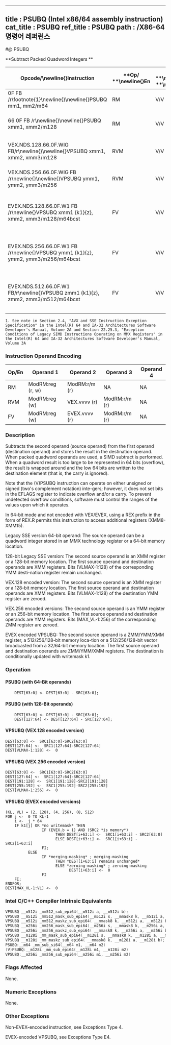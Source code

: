 ----------------------------
title : PSUBQ (Intel x86/64 assembly instruction)
cat_title : PSUBQ
ref_title : PSUBQ
path : /X86-64 명령어 레퍼런스
----------------------------
#@ PSUBQ

**Subtract Packed Quadword Integers **

|**Opcode/**\newline{}**Instruction**|**Op/ **\newline{}**En**|**64/32 bit **\newline{}**Mode **\newline{}**Support**|**CPUID **\newline{}**Feature **\newline{}**Flag**|**Description**|
|------------------------------------|------------------------|------------------------------------------------------|--------------------------------------------------|---------------|
|0F FB /r\footnote{1}\newline{}\newline{}PSUBQ mm1, mm2/m64|RM|V/V|SSE2|Subtract quadword integer in mm1 from mm2 /m64.|
|66 0F FB /r\newline{}\newline{}PSUBQ xmm1, xmm2/m128|RM|V/V|SSE2|Subtract packed quadword integers in xmm1 from xmm2 /m128.|
|VEX.NDS.128.66.0F.WIG FB/r\newline{}\newline{}VPSUBQ xmm1, xmm2, xmm3/m128|RVM|V/V|AVX|Subtract packed quadword integers in xmm3/m128 from xmm2.|
|VEX.NDS.256.66.0F.WIG FB /r\newline{}\newline{}VPSUBQ ymm1, ymm2, ymm3/m256|RVM|V/V|AVX2|Subtract packed quadword integers in ymm3/m256 from ymm2.|
|EVEX.NDS.128.66.0F.W1 FB /r\newline{}VPSUBQ xmm1 {k1}{z}, xmm2, xmm3/m128/m64bcst|FV|V/V|AVX512VLAVX512F|Subtract packed quadword integers in xmm3/m128/m64bcst from xmm2 and store in xmm1 using writemask k1.|
|EVEX.NDS.256.66.0F.W1 FB /r\newline{}VPSUBQ ymm1 {k1}{z}, ymm2, ymm3/m256/m64bcst|FV|V/V|AVX512VLAVX512F|Subtract packed quadword integers in ymm3/m256/m64bcst from ymm2 and store in ymm1 using writemask k1.|
|EVEX.NDS.512.66.0F.W1 FB/r\newline{}VPSUBQ zmm1 {k1}{z}, zmm2, zmm3/m512/m64bcst|FV|V/V|AVX512F|Subtract packed quadword integers in zmm3/m512/m64bcst from zmm2 and store in zmm1 using writemask k1.|

```note
1. See note in Section 2.4, "AVX and SSE Instruction Exception Specification" in the Intel(R) 64 and IA-32 Architectures Software Developer's Manual, Volume 2A and Section 22.25.3, "Exception Conditions of Legacy SIMD Instructions Operating on MMX Registers" in the Intel(R) 64 and IA-32 Architectures Software Developer's Manual, Volume 3A
```
### Instruction Operand Encoding


|Op/En|Operand 1|Operand 2|Operand 3|Operand 4|
|-----|---------|---------|---------|---------|
|RM|ModRM:reg (r, w)|ModRM:r/m (r)|NA|NA|
|RVM|ModRM:reg (w)|VEX.vvvv (r)|ModRM:r/m (r)|NA|
|FV|ModRM:reg (w)|EVEX.vvvv (r)|ModRM:r/m (r)|NA|
### Description


Subtracts the second operand (source operand) from the first operand (destination operand) and stores the result in the destination operand. When packed quadword operands are used, a SIMD subtract is performed. When a quadword result is too large to be represented in 64 bits (overflow), the result is wrapped around and the low 64 bits are written to the destination element (that is, the carry is ignored).

Note that the (V)PSUBQ instruction can operate on either unsigned or signed (two's complement notation) inte-gers; however, it does not set bits in the EFLAGS register to indicate overflow and/or a carry. To prevent undetected overflow conditions, software must control the ranges of the values upon which it operates.

In 64-bit mode and not encoded with VEX/EVEX, using a REX prefix in the form of REX.R permits this instruction to access additional registers (XMM8-XMM15).

Legacy SSE version 64-bit operand: The source operand can be a quadword integer stored in an MMX technology register or a 64-bit memory location. 

128-bit Legacy SSE version: The second source operand is an XMM register or a 128-bit memory location. The first source operand and destination operands are XMM registers. Bits (VLMAX-1:128) of the corresponding YMM desti-nation register remain unchanged.



VEX.128 encoded version: The second source operand is an XMM register or a 128-bit memory location. The first source operand and destination operands are XMM registers. Bits (VLMAX-1:128) of the destination YMM register are zeroed. 

VEX.256 encoded versions: The second source operand is an YMM register or an 256-bit memory location. The first source operand and destination operands are YMM registers. Bits (MAX_VL-1:256) of the corresponding ZMM register are zeroed.

EVEX encoded VPSUBQ: The second source operand is a ZMM/YMM/XMM register, a 512/256/128-bit memory loca-tion or a 512/256/128-bit vector broadcasted from a 32/64-bit memory location. The first source operand and destination operands are ZMM/YMM/XMM registers. The destination is conditionally updated with writemask k1.


### Operation
#### PSUBQ (with 64-Bit operands)
```info-verb
    DEST[63:0] <- DEST[63:0] - SRC[63:0];
```
#### PSUBQ (with 128-Bit operands)
```info-verb
    DEST[63:0] <- DEST[63:0] - SRC[63:0];
    DEST[127:64] <- DEST[127:64] - SRC[127:64];
```
#### VPSUBQ (VEX.128 encoded version)
```info-verb
DEST[63:0]  <-  SRC1[63:0]-SRC2[63:0]
DEST[127:64]  <-  SRC1[127:64]-SRC2[127:64]
DEST[VLMAX-1:128] <-   0
```
#### VPSUBQ (VEX.256 encoded version)
```info-verb
DEST[63:0] <-   SRC1[63:0]-SRC2[63:0]
DEST[127:64]  <-  SRC1[127:64]-SRC2[127:64]
DEST[191:128]  <-  SRC1[191:128]-SRC2[191:128]
DEST[255:192]  <-  SRC1[255:192]-SRC2[255:192]
DEST[VLMAX-1:256] <-   0
```
#### VPSUBQ (EVEX encoded versions)
```info-verb
(KL, VL) = (2, 128), (4, 256), (8, 512)
FOR j <-   0 TO KL-1
    i  <-  j * 64
    IF k1[j] OR *no writemask* THEN
                IF (EVEX.b = 1) AND (SRC2 *is memory*)
                      THEN DEST[i+63:i]  <-  SRC1[i+63:i] - SRC2[63:0]
                      ELSE DEST[i+63:i]  <-  SRC1[i+63:i] - SRC2[i+63:i]
                FI;
          ELSE 
                IF *merging-masking* ; merging-masking
                      THEN *DEST[i+63:i] remains unchanged*
                      ELSE *zeroing-masking* ; zeroing-masking
                            DEST[i+63:i] <-   0
                FI
    FI;
ENDFOR;
DEST[MAX_VL-1:VL]  <-  0
```

### Intel C/C++ Compiler Intrinsic Equivalents

```cpp
VPSUBQ __m512i _mm512_sub_epi64(__m512i a, __m512i b);
VPSUBQ __m512i _mm512_mask_sub_epi64(__m512i s, __mmask8 k, __m512i a, __m512i b);
VPSUBQ __m512i _mm512_maskz_sub_epi64( __mmask8 k, __m512i a, __m512i b);
VPSUBQ __m256i _mm256_mask_sub_epi64(__m256i s, __mmask8 k, __m256i a, __m256i b);
VPSUBQ __m256i _mm256_maskz_sub_epi64( __mmask8 k, __m256i a, __m256i b);
VPSUBQ __m128i _mm_mask_sub_epi64(__m128i s, __mmask8 k, __m128i a, __m128i b);
VPSUBQ __m128i _mm_maskz_sub_epi64( __mmask8 k, __m128i a, __m128i b);
PSUBQ:__m64 _mm_sub_si64(__m64 m1, __m64 m2)
(V)PSUBQ:__m128i _mm_sub_epi64(__m128i m1, __m128i m2)
VPSUBQ:__m256i _mm256_sub_epi64(__m256i m1, __m256i m2)
```
### Flags Affected


None.

### Numeric Exceptions


None.

### Other Exceptions


Non-EVEX-encoded instruction, see Exceptions Type 4.

EVEX-encoded VPSUBQ, see Exceptions Type E4.


